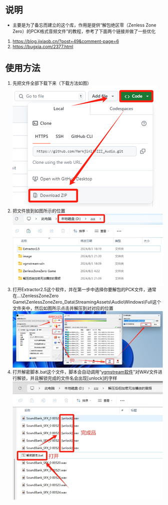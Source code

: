 # 说明

- 主要是为了备忘而建立的这个库，作用是提供“解包绝区零（Zenless Zone Zero）的PCK格式音频文件”的教程，参考了下面两个链接并做了一些优化
1. https://blog.jixiaob.cn/?post=49&comment-page=6
2. https://bugxia.com/2377.html

# 使用方法
1. 先把文件全部下载下来（下载方法如图）
![](https://github.com/Markjinli/ZZZ_Audio/blob/main/image/文件下载方法.png)
2. 把文件放到如图所示的位置
![](https://github.com/Markjinli/ZZZ_Audio/blob/main/image/文件解压位置.png)
3. 打开Extractor2.5这个软件，并在第一步中选择你要解包的PCK文件，通常在...\ZenlessZoneZero Game\ZenlessZoneZero_Data\StreamingAssets\Audio\Windows\Full这个文件夹中，然后如图所示点击并解压到对对应的位置
![](https://github.com/Markjinli/ZZZ_Audio/blob/main/image/Extractor2.5使用方法.png)
4. 打开解密脚本.bat这个文件，脚本会自动调用“[vgmstream软件](https://github.com/vgmstream/vgmstream "vgmstream软件")”对WAV文件进行解锁，并且解锁完成的文件名会出现[unlock]的字样
![](https://github.com/Markjinli/ZZZ_Audio/blob/main/image/解密脚本.png)
